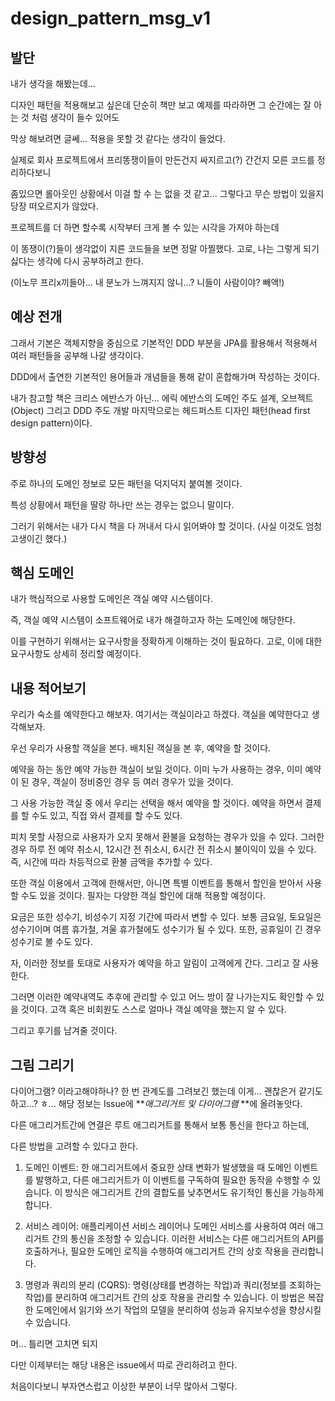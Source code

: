 # design_pattern_msg_v1

## 발단
내가 생각을 해봤는데...

디자인 패턴을 적용해보고 싶은데 단순히 책만 보고 예제를 따라하면 그 순간에는 잘 아는 것 처럼 생각이 들수 있어도

막상 해보려면 글쎄... 적용을 못할 것 같다는 생각이 들었다.

실제로 회사 프로젝트에서 프리똥쟁이들이 만든건지 싸지르고(?) 간건지 모른 코드를 정리하다보니

좀있으면 롤아웃인 상황에서 이걸 할 수 는 없을 것 같고... 그렇다고 무슨 방법이 있을지 당장 떠오르지가 않았다.

프로젝트를 더 하면 할수록 시작부터 크게 볼 수 있는 시각을 가져야 하는데

이 똥쟁이(?)들이 생각없이 지른 코드들을 보면 정말 아찔했다. 고로, 나는 그렇게 되기 싫다는 생각에 다시 공부하려고 한다.

(이노무 프리x끼들아... 내 분노가 느껴지지 않니...? 니들이 사람이야? 빼액!)


## 예상 전개
그래서 기본은 객체지향을 중심으로 기본적인 DDD 부분을 JPA를 활용해서 적용해서 여러 패턴들을 공부해 나갈 생각이다.

DDD에서 출연한 기본적인 용어들과 개념들을 통해 같이 혼합해가며 작성하는 것이다. 

내가 참고할 책은 크리스 에반스가 아닌... 에릭 에반스의 도메인 주도 설계, 오브젝트(Object) 그리고 DDD 주도 개발 마지막으로는 헤드퍼스트 디자인 패턴(head first design pattern)이다.


## 방향성
주로 하나의 도메인 정보로 모든 패턴을 덕지덕지 붙여볼 것이다.

특성 상황에서 패턴을 딸랑 하나만 쓰는 경우는 없으니 말이다. 

그러기 위해서는 내가 다시 책을 다 꺼내서 다시 읽어봐야 할 것이다. (사실 이것도 엄청 고생이긴 했다.)

## 핵심 도메인
내가 핵심적으로 사용할 도메인은 객실 예약 시스템이다.

즉, 객실 예약 시스템이 소프트웨어로 내가 해결하고자 하는 도메인에 해당한다.

이를 구현하기 위해서는 요구사항을 정확하게 이해하는 것이 필요하다. 고로, 이에 대한 요구사항도 상세히 정리할 예정이다. 


## 내용 적어보기
우리가 숙소를 예약한다고 해보자. 여기서는 객실이라고 하겠다.
객실을 예약한다고 생각해보자.

우선 우리가 사용할 객실을 본다. 
배치된 객실을 본 후, 예약을 할 것이다. 

예약을 하는 동안 예약 가능한 객실이 보일 것이다.
이미 누가 사용하는 경우, 이미 예약이 된 경우, 객실이 정비중인 경우 등 여러 경우가 있을 것이다. 

그 사용 가능한 객실 중 에서 우리는 선택을 해서 예약을 할 것이다.
예약을 하면서 결제를 할 수도 있고, 직접 와서 결제를 할 수도 있다.

피치 못할 사정으로 사용자가 오지 못해서 환불을 요청하는 경우가 있을 수 있다.
그러한 경우 하루 전 예약 취소시, 12시간 전 취소시, 6시간 전 취소시 불이익이 있을 수 있다.
즉, 시간에 따라 차등적으로 환불 금액을 추가할 수 있다.

또한 객실 이용에서 고객에 한해서만, 아니면 특별 이벤트를 통해서 할인을 받아서 사용할 수도 있을 것이다.
필자는 다양한 객실 할인에 대해 적용할 예정이다. 

요금은 또한 성수기, 비성수기 지정 기간에 따라서 변할 수 있다.
보통 금요일, 토요일은 성수기이며 여름 휴가철, 겨울 휴가철에도 성수기가 될 수 있다. 
또한, 공휴일이 긴 경우 성수기로 볼 수도 있다.

자, 이러한 정보를 토대로 사용자가 예약을 하고 알림이 고객에게 간다. 
그리고 잘 사용한다.

그러면 이러한 예약내역도 추후에 관리할 수 있고 어느 방이 잘 나가는지도 확인할 수 있을 것이다.
고객 혹은 비회원도 스스로 얼마나 객실 예약을 했는지 알 수 있다.

그리고 후기를 남겨줄 것이다. 

## 그림 그리기

다이어그램? 이라고해야하나? 한 번 관계도를 그려보긴 했는데 이게... 괜찮은거 같기도 하고...? ㅎ...
해당 정보는 Issue에 **_애그리거트 및 다이어그램_ **에 올려놓앗다.

다른 애그리거트간에 연결은 루트 애그리거트를 통해서 보통 통신을 한다고 하는데,

다른 방법을 고려할 수 있다고 한다.

1. 도메인 이벤트: 한 애그리거트에서 중요한 상태 변화가 발생했을 때 도메인 이벤트를 발행하고, 다른 애그리거트가 이 이벤트를 구독하여 필요한 동작을 수행할 수 있습니다. 이 방식은 애그리거트 간의 결합도를 낮추면서도 유기적인 통신을 가능하게 합니다.

2. 서비스 레이어: 애플리케이션 서비스 레이어나 도메인 서비스를 사용하여 여러 애그리거트 간의 통신을 조정할 수 있습니다. 이러한 서비스는 다른 애그리거트의 API를 호출하거나, 필요한 도메인 로직을 수행하여 애그리거트 간의 상호 작용을 관리합니다.

3. 명령과 쿼리의 분리 (CQRS): 명령(상태를 변경하는 작업)과 쿼리(정보를 조회하는 작업)를 분리하여 애그리거트 간의 상호 작용을 관리할 수 있습니다. 이 방법은 복잡한 도메인에서 읽기와 쓰기 작업의 모델을 분리하여 성능과 유지보수성을 향상시킬 수 있습니다.

머... 틀리면 고치면 되지 

다만 이제부터는 해당 내용은 issue에서 따로 관리하려고 한다. 

처음이다보니 부자연스럽고 이상한 부분이 너무 많아서 그렇다.
